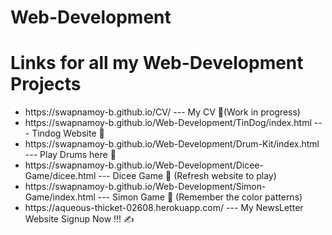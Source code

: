 # Web-Development 
<h1>Links for all my Web-Development Projects</h1>

<ul>
<li>https://swapnamoy-b.github.io/CV/ --- My CV 📄(Work in progress)</li>
<li>https://swapnamoy-b.github.io/Web-Development/TinDog/index.html  --- Tindog Website 🐶</li>  
<li>https://swapnamoy-b.github.io/Web-Development/Drum-Kit/index.html --- Play Drums here 🥁</li>
<li>https://swapnamoy-b.github.io/Web-Development/Dicee-Game/dicee.html --- Dicee Game 🎲 (Refresh website to play)</li> 
<li>https://swapnamoy-b.github.io/Web-Development/Simon-Game/index.html --- Simon Game 🎨 (Remember the color patterns)</li>
<li>https://aqueous-thicket-02608.herokuapp.com/ --- My NewsLetter Website Signup Now !!! ✍️</li>
</ul>
